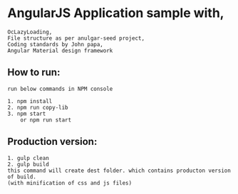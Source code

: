 # AngularJS Application sample with,
```````
OcLazyLoading,
File structure as per anulgar-seed project,
Coding standards by John papa,
Angular Material design framework
```````

## How to run:
``````
run below commands in NPM console

1. npm install
2. npm run copy-lib
3. npm start
    or npm run start
``````

## Production version:
``````
1. gulp clean
2. gulp build
this command will create dest folder. which contains producton version of build.
(with minification of css and js files)
``````